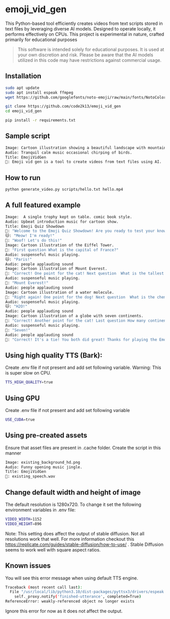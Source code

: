 # emoji_vid_gen

This Python-based tool efficiently creates videos from text scripts stored in text files by leveraging diverse AI models. Designed to operate locally, it performs effectively on CPUs. This project is experimental in nature, crafted primarily for educational purposes

> This software is intended solely for educational purposes. It is used at your own discretion and risk. Please be aware that the AI models utilized in this code may have restrictions against commercial usage.

## Installation


```bash
sudo apt update
sudo apt install espeak ffmpeg
wget https://github.com/googlefonts/noto-emoji/raw/main/fonts/NotoColorEmoji.ttf
```

```bash
git clone https://github.com/code2k13/emoji_vid_gen
cd emoji_vid_gen
```


```bash
pip install -r requirements.txt
```

## Sample script

```bash
Image: Cartoon illustration showing a beautiful landscape with mountains and a road.
Audio: Tranquil calm music occasional chirping of birds.
Title: EmojiVidGen
🐼: Emoji vid gen is a tool to create videos from text files using AI.
```


## How to run

```bash
python generate_video.py scripts/hello.txt hello.mp4
```

## A full featured example

```bash
Image:  A single trophy kept on table. comic book style.
Audio: Upbeat introduction music for cartoon show.
Title: Emoji Quiz Showdown
🎤: "Welcome to the Emoji Quiz Showdown! Are you ready to test your knowledge?"
🐱: "Meow! I'm ready!"
🐶: "Woof! Let's do this!"
Image: Cartoon illustration of the Eiffel Tower.
🎤: "First question What is the capital of France?"
Audio: suspenseful music playing.
🐱: "Paris!"
Audio: people applauding sound
Image: Cartoon illustration of Mount Everest.
🎤: "Correct! One point for the cat! Next question  What is the tallest mountain in the world?"
Audio: suspenseful music playing.
🐶: "Mount Everest!"
Audio: people applauding sound
Image: Cartoon illustration of a water molecule.
🎤: "Right again! One point for the dog! Next question  What is the chemical symbol for water?"
Audio: suspenseful music playing.
🐱: "H2O!"
Audio: people applauding sound
Image: Cartoon illustration of a globe with seven continents.
🎤: "Correct! Another point for the cat! Last question How many continents are there on Earth?"
Audio: suspenseful music playing.
🐶: "Seven!"
Audio: people applauding sound
🎤: "Correct! It's a tie! You both did great! Thanks for playing the Emoji Quiz Showdown!"
```

## Using high quality TTS (Bark):

Create .env file if not present and add set following variable. 
Warning: This is super slow on CPU.

```bash
TTS_HIGH_QUALITY=true
```

## Using GPU

Create .env file if not present and add set following variable

```bash
USE_CUDA=true
```

## Using pre-created assets

Ensure that asset files are present in .cache folder. Create the script in this manner

```bash
Image: existing_background_hd.png
Audio: Funny opening music jingle.
Title: EmojiVidGen
🐼: existing_speech.wav
```

## Change default width and height of image

The default resolution is 1280x720. To change it set the following environment  variables in .env file:

```bash
VIDEO_WIDTH=1152 
VIDEO_HEIGHT=896
```

Note: This setting does affect the output of stable diffusion. Not all resolutions work that well. For  more information checkout this
 https://replicate.com/guides/stable-diffusion/how-to-use/ . Stable Diffusion seems to work well with square aspect ratios.


## Known issues

You will see this error message when using default TTS engine. 

```bash
Traceback (most recent call last):
  File "/usr/local/lib/python3.10/dist-packages/pyttsx3/drivers/espeak.py", line 171, in _onSynth
    self._proxy.notify('finished-utterance', completed=True)
ReferenceError: weakly-referenced object no longer exists
```

Ignore this error for now as it does not affect the output.